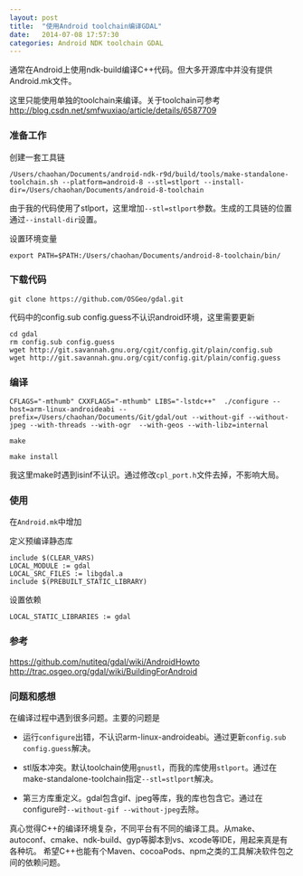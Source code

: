 ```yaml
---
layout: post
title:  "使用Android toolchain编译GDAL"
date:   2014-07-08 17:57:30
categories: Android NDK toolchain GDAL
---
```


通常在Android上使用ndk-build编译C++代码。但大多开源库中并没有提供Android.mk文件。

这里只能使用单独的toolchain来编译。关于toolchain可参考
<http://blog.csdn.net/smfwuxiao/article/details/6587709>

### 准备工作

创建一套工具链

```
/Users/chaohan/Documents/android-ndk-r9d/build/tools/make-standalone-toolchain.sh --platform=android-8 --stl=stlport --install-dir=/Users/chaohan/Documents/android-8-toolchain
```

由于我的代码使用了stlport，这里增加`--stl=stlport`参数。生成的工具链的位置通过`--install-dir`设置。

设置环境变量

```
export PATH=$PATH:/Users/chaohan/Documents/android-8-toolchain/bin/
```

### 下载代码

```
git clone https://github.com/OSGeo/gdal.git
```

代码中的config.sub config.guess不认识android环境，这里需要更新

```
cd gdal
rm config.sub config.guess
wget http://git.savannah.gnu.org/cgit/config.git/plain/config.sub
wget http://git.savannah.gnu.org/cgit/config.git/plain/config.guess
```

### 编译

```
CFLAGS="-mthumb" CXXFLAGS="-mthumb" LIBS="-lstdc++"  ./configure --host=arm-linux-androideabi --prefix=/Users/chaohan/Documents/Git/gdal/out --without-gif --without-jpeg --with-threads --with-ogr  --with-geos --with-libz=internal

make

make install
```
我这里make时遇到isinf不认识。通过修改`cpl_port.h`文件去掉，不影响大局。

### 使用
在`Android.mk`中增加

定义预编译静态库

```
include $(CLEAR_VARS)
LOCAL_MODULE := gdal
LOCAL_SRC_FILES := libgdal.a
include $(PREBUILT_STATIC_LIBRARY)
```

设置依赖

```
LOCAL_STATIC_LIBRARIES := gdal
```

### 参考

<https://github.com/nutiteq/gdal/wiki/AndroidHowto>
<http://trac.osgeo.org/gdal/wiki/BuildingForAndroid>


### 问题和感想

在编译过程中遇到很多问题。主要的问题是

* 运行`configure`出错，不认识arm-linux-androideabi。通过更新`config.sub config.guess`解决。

* stl版本冲突。默认toolchain使用`gnustl`，而我的库使用`stlport`。通过在make-standalone-toolchain指定`--stl=stlport`解决。

* 第三方库重定义。gdal包含gif、jpeg等库，我的库也包含它。通过在configure时`--without-gif --without-jpeg`去除。

真心觉得C++的编译环境复杂，不同平台有不同的编译工具。从make、autoconf、cmake、ndk-build、gyp等脚本到vs、xcode等IDE，用起来真是有各种坑。
希望C++也能有个Maven、cocoaPods、npm之类的工具解决软件包之间的依赖问题。
